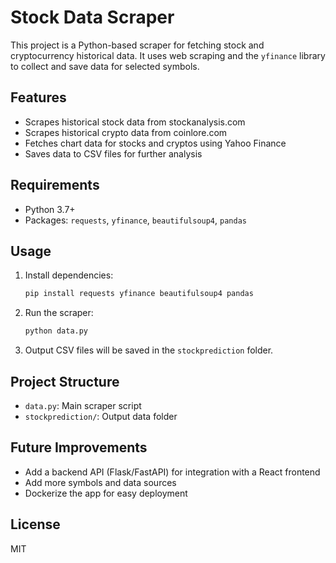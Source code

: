 # Stock Data Scraper

This project is a Python-based scraper for fetching stock and cryptocurrency historical data. It uses web scraping and the `yfinance` library to collect and save data for selected symbols.

## Features
- Scrapes historical stock data from stockanalysis.com
- Scrapes historical crypto data from coinlore.com
- Fetches chart data for stocks and cryptos using Yahoo Finance
- Saves data to CSV files for further analysis

## Requirements
- Python 3.7+
- Packages: `requests`, `yfinance`, `beautifulsoup4`, `pandas`

## Usage
1. Install dependencies:
   ```bash
   pip install requests yfinance beautifulsoup4 pandas
   ```
2. Run the scraper:
   ```bash
   python data.py
   ```
3. Output CSV files will be saved in the `stockprediction` folder.

## Project Structure
- `data.py`: Main scraper script
- `stockprediction/`: Output data folder

## Future Improvements
- Add a backend API (Flask/FastAPI) for integration with a React frontend
- Add more symbols and data sources
- Dockerize the app for easy deployment

## License
MIT
